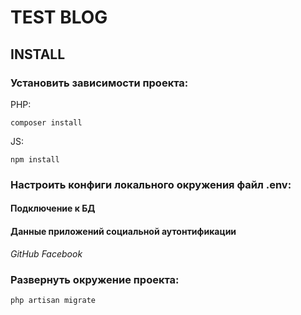 # TEST BLOG

## INSTALL

### Установить зависимости проекта:
PHP:
```
composer install
```
JS:
```
npm install
```

### Настроить конфиги локального окружения файл .env:
 #### Подключение к БД
 #### Данные приложений социальной аутонтификации 
 _GitHub_
 _Facebook_

### Развернуть окружение проекта:
```
php artisan migrate
```


